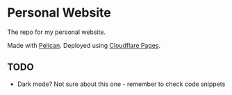 # Personal Website

The repo for my personal website. 

Made with [Pelican](https://github.com/getpelican/pelican). Deployed using [Cloudflare Pages](https://pages.cloudflare.com/). 

## TODO
- Dark mode? Not sure about this one - remember to check code snippets
